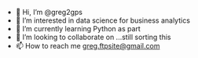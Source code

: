 - 👋 Hi, I’m @greg2gps
- 👀 I’m interested in data science for business analytics
- 🌱 I’m currently learning Python as part
- 💞️ I’m looking to collaborate on ...still sorting this
- 📫 How to reach me greg.ftpsite@gmail.com

<!---
greg2gps/greg2gps is a ✨ special ✨ repository because its `README.md` (this file) appears on your GitHub profile.
You can click the Preview link to take a look at your changes.
--->
